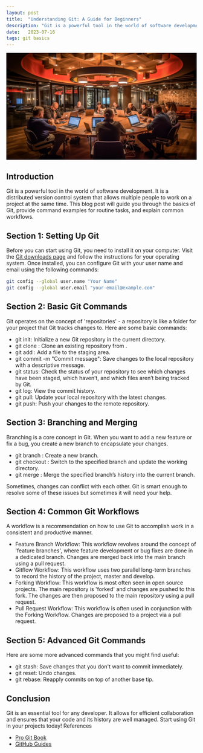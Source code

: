 ```yaml
---
layout: post
title:  "Understanding Git: A Guide for Beginners"
description: "Git is a powerful tool in the world of software development. It is a distributed version control system that allows multiple people to work on a project at the same time. This blog post will guide you through the basics of Git, provide command examples for routine tasks, and explain common workflows."
date:   2023-07-16
tags: git basics
---
```


![A group of programers](/assets/git-basics.png)

## Introduction
Git is a powerful tool in the world of software development. It is a distributed version control system that allows multiple people to work on a project at the same time. This blog post will guide you through the basics of Git, provide command examples for routine tasks, and explain common workflows.

## Section 1: Setting Up Git
Before you can start using Git, you need to install it on your computer. Visit the [Git downloads page](https://git-scm.com/downloads) and follow the instructions for your operating system. Once installed, you can configure Git with your user name and email using the following commands:

```bash
git config --global user.name "Your Name"
git config --global user.email "your-email@example.com"
```

## Section 2: Basic Git Commands

Git operates on the concept of 'repositories' - a repository is like a folder for your project that Git tracks changes to. Here are some basic commands:
- git init: Initialize a new Git repository in the current directory.
- git clone <url>: Clone an existing repository from <url>.
- git add <file>: Add a file to the staging area.
- git commit -m "Commit message": Save changes to the local repository with a descriptive message.
- git status: Check the status of your repository to see which changes have been staged, which haven’t, and which files aren’t being tracked by Git.
- git log: View the commit history.
- git pull: Update your local repository with the latest changes.
- git push: Push your changes to the remote repository.

## Section 3: Branching and Merging

Branching is a core concept in Git. When you want to add a new feature or fix a bug, you create a new branch to encapsulate your changes.

- git branch <branch-name>: Create a new branch.
- git checkout <branch-name>: Switch to the specified branch and update the working directory.
- git merge <branch-name>: Merge the specified branch’s history into the current branch.

Sometimes, changes can conflict with each other. Git is smart enough to resolve some of these issues but sometimes it will need your help.
## Section 4: Common Git Workflows

A workflow is a recommendation on how to use Git to accomplish work in a consistent and productive manner.

- Feature Branch Workflow: This workflow revolves around the concept of 'feature branches', where feature development or bug fixes are done in a dedicated branch. Changes are merged back into the main branch using a pull request.
- Gitflow Workflow: This workflow uses two parallel long-term branches to record the history of the project, master and develop.
- Forking Workflow: This workflow is most often seen in open source projects. The main repository is 'forked' and changes are pushed to this fork. The changes are then proposed to the main repository using a pull request.
- Pull Request Workflow: This workflow is often used in conjunction with the Forking Workflow. Changes are proposed to a project via a pull request.

## Section 5: Advanced Git Commands

Here are some more advanced commands that you might find useful:

- git stash: Save changes that you don't want to commit immediately.
- git reset: Undo changes.
- git rebase: Reapply commits on top of another base tip.

## Conclusion

Git is an essential tool for any developer. It allows for efficient collaboration and ensures that your code and its history are well managed. Start using Git in your projects today!
References

- [Pro Git Book](https://git-scm.com/book/en/v2)
- [GitHub Guides](https://guides.github.com/)
